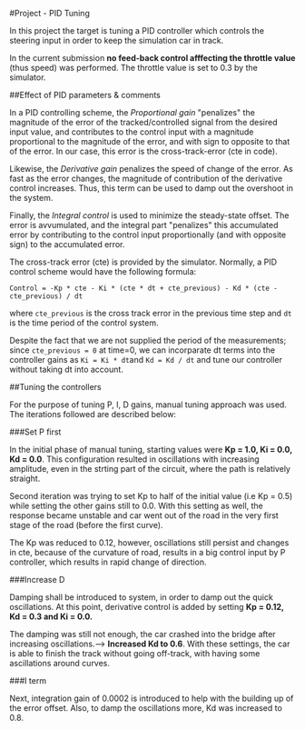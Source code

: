 #Project - PID Tuning

In this project the target is tuning a PID controller which controls the steering input in order to keep the simulation car in track.

In the current submission __no feed-back control afffecting the throttle value__ (thus speed) was performed. The throttle value is set to 0.3 by the simulator.

##Effect of PID parameters & comments

In a PID controlling scheme, the _Proportional gain_ "penalizes" the magnitude of the error of the tracked/controlled signal from the desired input value, and contributes to the control input with a magnitude proportional to the magnitude of the error, and with sign to opposite to that of the error. In our case, this error is the cross-track-error (cte in code). 

Likewise, the _Derivative gain_ penalizes the speed of change of the error. As fast as the error changes, the magnitude of contribution of the derivative control increases. Thus, this term can be used to damp out the overshoot in the system.

Finally, the _Integral control_ is used to minimize the steady-state offset. The error is avvumulated, and the integral part "penalizes" this accumulated error by contributing to the control input proportionally (and with opposite sign) to the accumulated error.

The cross-track error (cte) is provided by the simulator. Normally, a PID control scheme would have the following formula:

`Control = -Kp * cte - Ki * (cte * dt + cte_previous) - Kd * (cte - cte_previous) / dt`

where `cte_previous` is the cross track error in the previous time step and `dt` is the time period of the control system. 

Despite the fact that we are not supplied the period of the measurements; since `cte_previous = 0` at time=0, we can incorparate dt terms into the controller gains as `Ki = Ki * dt`and `Kd = Kd / dt` and tune our controller without taking dt into account.

##Tuning the controllers 

For the purpose of tuning P, I, D gains, manual tuning approach was used. The iterations followed are described below:

###Set P first

In the initial phase of manual tuning, starting values were __Kp = 1.0, Ki = 0.0, Kd = 0.0__. This configuration resulted in oscillations with increasing amplitude, even in the strting part of the circuit, where the path is relatively straight.

Second iteration was trying to set Kp to half of the initial value (i.e Kp = 0.5) while setting the other gains still to 0.0. With this setting as well, the response became unstable and car went out of the road in the very first stage of the road (before the first curve).

The Kp was reduced to 0.12, however, oscillations still persist and changes in cte, because of the curvature of road, results in a big control input by P controller, which results in rapid change of direction.

###Increase D

Damping shall be introduced to system, in order to damp out the quick oscillations. At this point, derivative control is added by setting __Kp = 0.12, Kd = 0.3 and Ki = 0.0.__

The damping was still not enough, the car crashed into the bridge after increasing oscillations.--> __Increased Kd to 0.6__. With these settings, the car is able to finish the track without going off-track, with having some ascillations around curves.

###I term

Next, integration gain of 0.0002 is introduced to help with the building up of the error offset. Also, to damp the oscillations more, Kd was increased to 0.8.

